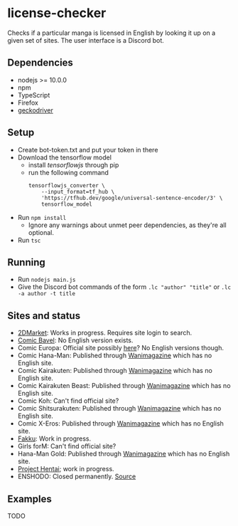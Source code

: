 # license-checker
Checks if a particular manga is licensed in English by looking it up on a given set of sites. The user interface is a Discord bot.
## Dependencies
* nodejs >= 10.0.0
* npm
* TypeScript
* Firefox
* [geckodriver](https://github.com/mozilla/geckodriver/releases)
## Setup
* Create bot-token.txt and put your token in there
* Download the tensorflow model
	* install *tensorflowjs* through pip
	* run the following command  
		```
		tensorflowjs_converter \
			--input_format=tf_hub \
			'https://tfhub.dev/google/universal-sentence-encoder/3' \
			tensorflow_model
		```
* Run `npm install`
	* Ignore any warnings about unmet peer dependencies, as they're all optional.
* Run `tsc`
## Running
* Run `nodejs main.js`
* Give the Discord bot commands of the form `.lc "author" "title"` or `.lc -a author -t title`
## Sites and status
* [2DMarket](http://2d-market.com/): Works in progress. Requires site login to search.
* [Comic Bavel](https://comicbavel.com/): No English version exists.
* Comic Europa: Official site possibly [here](http://comicbavel.com/europa/)? No English versions though.
* Comic Hana-Man: Published through [Wanimagazine](https://www.wani.com/) which has no English site.
* Comic Kairakuten: Published through [Wanimagazine](https://www.wani.com/) which has no English site.
* Comic Kairakuten Beast: Published through [Wanimagazine](https://www.wani.com/) which has no English site.
* Comic Koh: Can't find official site?
* Comic Shitsurakuten: Published through [Wanimagazine](https://www.wani.com/) which has no English site.
* Comic X-Eros: Published through [Wanimagazine](https://www.wani.com/) which has no English site.
* [Fakku](https://www.fakku.net/): Work in progress.
* Girls forM: Can't find official site?
* Hana-Man Gold: Published through [Wanimagazine](https://www.wani.com/) which has no English site.
* [Project Hentai](https://www.projecthentai.com/); work in progress.
* ENSHODO: Closed permanently. [Source](https://www.twipu.com/patinafinish/tweet/1167021110849703937)
## Examples
TODO
